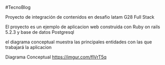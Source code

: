 #TecnoBlog

Proyecto de integración de contenidos en desafio latam G28 Full Stack

El proyecto es un ejemplo de aplicacion web construida con Ruby on rails 5.2.3 y base de datos Postgresql

el diagrama conceptual muestra las principales entidades con las que trabajará la aplicacion

Diagrama Conceptual
https://imgur.com/flVrT5q
